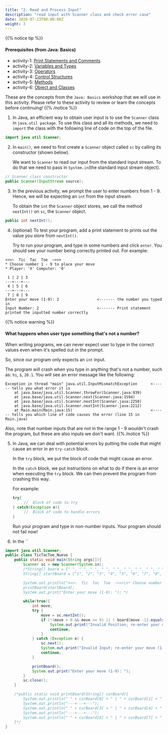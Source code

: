 ```yaml
---
title: "2. Read and Process Input"
description: "read input with Scanner class and check error case"
date: 2020-07-23T00:00:00Z
weight: 3
---
```


{{% notice tip %}}
#### Prerequisites (from Java: Basics) 
- activity-1: [Print Statements and Comments](../../java-basics/activity-1)
- activity-2: [Variables and Types](../../java-basics/activity-2)
- activity-3: [Operators](../../java-basics/activity-3)
- activity-4: [Control Structures](../../java-basics/activity-4)
- activity-5: [Methods](../../java-basics/activity-5)
- activity-6: [Object and Classes](../../java-basics/activity-6)

These are the concepts from the `Java: Basics` workshop that we will use in this activity. Please refer to these activity to review or learn the concepts before continuing!
{{% /notice %}}

1. In Java, an efficient way to obtain user input is to use the `Scanner` class in `java.util package`. To use this class and all its methods, we need to `import` the class with the following line of code on the top of the file.
```java
import java.util.Scanner;
``` 

2. In `main()`, we need to first create a `Scanner` object called `sc` by calling its constructor (shown below).

   We want to `Scanner` to read our input from the standard input stream. To do that we need to pass in `System.in`(the standard input stream object).
```java
// Scanner class constructor
public Scanner(InputStream source);
```

3. In the previous activity, we prompt the user to enter numbers from 1 - 9. Hence, we will be expecting an `int` from the input stream. 
   
   To obtain the `int` the `Scanner` object stores, we call the method `nextInt()` on `sc`, the `Scanner` object.
```java
public int nextInt();
```

4. (optional) To test your program, add a print statement to prints out the value you store from `nextInt()`. 

   Try to run your program, and type in some numbers and click `enter`. You should see your number being correctly printed out. For example: 

```
<<<~  Tic  Tac  Toe  ~>>>
* Choose number 1 - 9 to place your move
* Player: 'X' Computer: 'O'

 1 | 2 | 3 
---+---+---
 4 | 5 | 6 
---+---+---
 7 | 8 | 9 
Enter your move (1-9): 2                 <------- the number you typed in
Input Number: 2                          <------- Print statement printed the inputted number correctly
```

{{% notice warning %}}
#### What happens when user type something that's not a number?
When writing programs, we can never expect user to type in the correct values even when it's spelled out in the prompt.

So, since our program only expects an `int` input. 

The program will crash when you type in anything that's not a number, such as: `hi`, `$`, `20.1`. You will see an error message like the following:
```
Exception in thread "main" java.util.InputMismatchException      <------ tells you what error it is
    at java.base/java.util.Scanner.throwFor(Scanner.java:939)
    at java.base/java.util.Scanner.next(Scanner.java:1594)
    at java.base/java.util.Scanner.nextInt(Scanner.java:2258)
    at java.base/java.util.Scanner.nextInt(Scanner.java:2212)
    at Main.main(Main.java:15)                                   <------ tells you which line of code causes the error (line 15 in Main.java)
```
Also, note that number inputs that are not in the range 1 - 9 wouldn't crash the program, but these are also inputs we don't want.
{{% /notice %}}

5. In Java, we can deal with potential errors by putting the code that might cause an error in an `try-catch` block. 

   In the `try` block, we put the block of code that might cause an error.

   In the `catch` block, we put instructions on what to do if there is an error when executing the `try` block. We can then prevent the program from crashing this way.

   For example:
   ```java
   try{
        //  Block of code to try
   } catch(Exception e){
        //  Block of code to handle errors
   }
   ```
   Run your program and type in non-number inputs. Your program should not fail now!

6. In the ``

```java
import java.util.Scanner;
public class TicTacToe_Nuevo {
    public static void main(String args[]){
        Scanner sc = new Scanner(System.in);
        /*String[] board = {" ", " ", " ", " ", " ", " ", " ", " ", " "};
        String[] startBoard = {"1", "2", "3", "4", "5", "6", "7", "8", "9"};

        System.out.println("<<<~  Tic  Tac  Toe  ~>>>\n* Choose number 1 - 9 to place your move\n* Player: 'X' Computer: 'O'\n");
        printBoard(startBoard);
        System.out.print("Enter your move (1-9): "); */

        while(true){
            int move;
			try {
				move = sc.nextInt();
				if (!(move > 0 && move <= 9) || ! board[move -1].equals(" ")) {
					System.out.print("Invalid Position; re-enter your move (1-9): ");
					continue;
				}
			} catch (Exception e) {
                sc.next();
				System.out.print("Invalid Input; re-enter your move (1-9): ");
				continue;
            }

            printBoard();
            System.out.print("Enter your move (1-9): "); 
        }
        sc.close();  
    }

    /*public static void printBoard(String[] curBoard){
        System.out.println(" " + curBoard[0] + " | " + curBoard[1] + " | " + curBoard[2] + " ");
        System.out.println("---+---+---");
        System.out.println(" " + curBoard[3] + " | " + curBoard[4] + " | " + curBoard[5] + " ");
        System.out.println("---+---+---");
        System.out.println(" " + curBoard[6] + " | " + curBoard[7] + " | " + curBoard[8] + " ");
    }*/
}
```